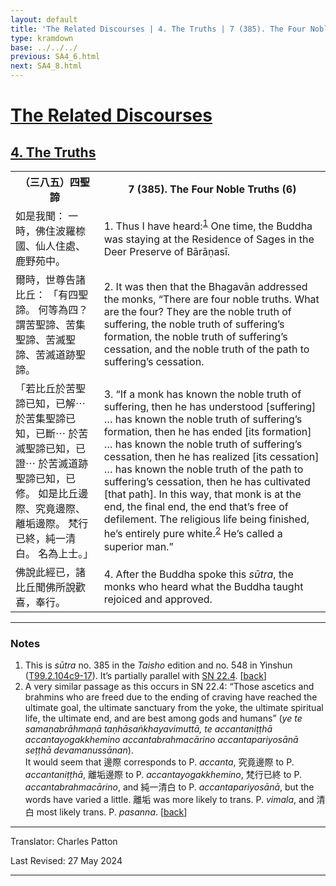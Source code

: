 ```yaml
---
layout: default
title: 'The Related Discourses | 4. The Truths | 7 (385). The Four Noble Truths (6)'
type: kramdown
base: ../../../
previous: SA4_6.html
next: SA4_8.html
---
```


<h1><a href='../index.html'>The Related Discourses</a></h1>
<h2><a href='index.html'>4. The Truths</a></h2>

<table class="trans">
  <th class='ch'>（三八五）四聖諦</th>
  <th class='en'>7 (385). The Four Noble Truths (6)</th>
  <tr>
    <td class="ch" title='t125.2.104c9'>如是我聞： 一時，佛住波羅㮈國、仙人住處、鹿野苑中。</td>
    <td id='p1'>1. Thus I have heard:<sup id="ref1"><a href="#n1">1</a></sup> One time, the Buddha was staying at the Residence of Sages in the Deer Preserve of Bārāṇasī.</td>
  </tr>
  <tr>
    <td class="ch" title='t125.2.104c10'>爾時，世尊告諸比丘： 「有四聖諦。 何等為四？ 謂苦聖諦、苦集聖諦、苦滅聖諦、苦滅道跡聖諦。</td>
    <td id='p2'>2. It was then that the Bhagavān addressed the monks, “There are four noble truths. What are the four? They are the noble truth of suffering, the noble truth of suffering’s formation, the noble truth of suffering’s cessation, and the noble truth of the path to suffering’s cessation.</td>
  </tr>
  <tr>
    <td class="ch" title='t125.2.104c12'>「若比丘於苦聖諦已知，已解⋯ 於苦集聖諦已知，已斷⋯ 於苦滅聖諦已知，已證⋯ 於苦滅道跡聖諦已知，已修。 如是比丘邊際、究竟邊際、離垢邊際。 梵行已終，純一清白。 名為上士。」</td>
    <td id='p3'>3. “If a monk has known the noble truth of suffering, then he has understood [suffering] … has known the noble truth of suffering’s formation, then he has ended [its formation] … has known the noble truth of suffering’s cessation, then he has realized [its cessation] … has known the noble truth of the path to suffering’s cessation, then he has cultivated [that path]. In this way, that monk is at the end, the final end, the end that’s free of defilement. The religious life being finished, he’s entirely pure white.<sup id="ref2"><a href="#n2">2</a></sup> He’s called a superior man.”</td>
  </tr>
  <tr>
    <td class="ch" title='t125.2.104c16'>佛說此經已，諸比丘聞佛所說歡喜，奉行。</td>
    <td id='p4'>4. After the Buddha spoke this <em>sūtra</em>, the monks who heard what the Buddha taught rejoiced and approved.</td>
  </tr>
</table>

<hr/>

<h3 id="notes">Notes</h3>

<ol>
<li id="n1">This is <em>sūtra</em> no. 385 in the <cite>Taisho</cite> edition and no. 548 in Yinshun (<a href="https://cbetaonline.dila.edu.tw/zh/T02n0099_p0104c09" target="_blank">T99.2.104c9-17</a>). It’s partially parallel with <a href="https://suttacentral.net/sn22.4" target="_blank">SN 22.4</a>. [<a href="#ref1">back</a>]</li>
<li id="n2">A very similar passage as this occurs in SN 22.4: “Those ascetics and brahmins who are freed due to the ending of craving have reached the ultimate goal, the ultimate sanctuary from the yoke, the ultimate spiritual life, the ultimate end, and are best among gods and humans” (<em>ye te samaṇabrāhmaṇā taṇhāsaṅkhayavimuttā, te accantaniṭṭhā accantayogakkhemino accantabrahmacārino accantapariyosānā seṭṭhā devamanussānan</em>).<br/>
It would seem that 邊際 corresponds to P. <em>accanta</em>, 究竟邊際 to P. <em>accantaniṭṭhā</em>, 離垢邊際 to P. <em>accantayogakkhemino</em>, 梵行已終 to P. <em>accantabrahmacārino</em>, and 純一清白 to P. <em>accantapariyosānā</em>, but the words have varied a little. 離垢 was more likely to trans. P. <em>vimala</em>, and 清白 most likely trans. P. <em>pasanna</em>. [<a href="#ref2">back</a>]</li>
</ol>
<hr/>

<p class="translator">Translator: Charles Patton</p>
<p class='revised'>Last Revised: 27 May 2024</p>

<hr/>
